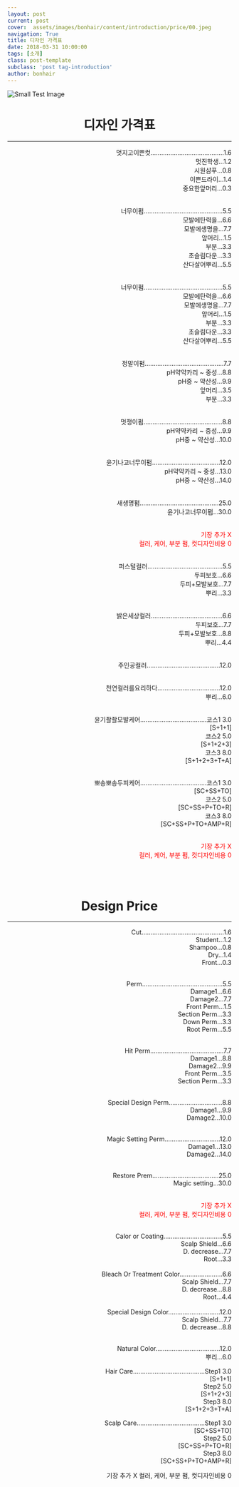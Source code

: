 ```yaml
---
layout: post
current: post
cover:  assets/images/bonhair/content/introduction/price/00.jpeg
navigation: True
title: 디자인 가격표
date: 2018-03-31 10:00:00
tags: [소개]
class: post-template
subclass: 'post tag-introduction'
author: bonhair
---
```

<p><img src="{{ site.baseurl }}assets/images/bonhair/content/introduction/price/01.jpeg" alt="Small Test Image" /></p>

<center>
<h1>디자인 가격표</h1>
</center>
<hr/>
<div style="text-align:right">
멋지고이쁜컷.........................................1.6<br>
멋진학생...1.2<br>
시원샴푸...0.8<br>
이쁜드라이...1.4<br>
중요한앞머리...0.3<br>
<br>

너무이펌............................................5.5<br>
모발에탄력을...6.6<br>
모발에생명을...7.7<br>
앞머리...1.5<br>
부분...3.3<br>
초슬림다운...3.3<br>
산다살어뿌리...5.5<br>
<br>

너무이펌............................................5.5<br>
모발에탄력을...6.6<br>
모발에생명을...7.7<br>
앞머리...1.5<br>
부분...3.3<br>
초슬림다운...3.3<br>
산다살어뿌리...5.5<br>
<br>

정말이펌............................................7.7<br>
pH약약카리 ~ 중성...8.8<br>
pH중 ~ 약산성...9.9<br>
앞머리...3.5<br>
부분...3.3<br>
<br>

멋쟁이펌............................................8.8<br>
pH약약카리 ~ 중성...9.9<br>
pH중 ~ 약산성...10.0<br>
<br>

윤기나고너무이펌......................................12.0<br>
pH약약카리 ~ 중성...13.0<br>
pH중 ~ 약산성...14.0<br>
<br>

새생명펌............................................25.0<br>
윤기나고너무이펌...30.0<br>
<br>

<font color="red">기장 추가 X</font><br>
<font color="red">컬러, 케어, 부분 펌, 컷디자인비용 0</font><br>

<br>
<div style="text-align:right">
퍼스털컬러..........................................5.5<br>
두피보호...6.6<br>
두피+모발보호...7.7<br>
뿌리...3.3<br>
<br>

밝은세상컬러........................................6.6<br>
두피보호...7.7<br>
두피+모발보호...8.8<br>
뿌리...4.4<br>
<br>

주인공컬러.........................................12.0<br>
<br>

천연컬러를요리하다...................................12.0<br>
뿌리...6.0<br>
<br>

윤기좔좔모발케어.....................................코스1 3.0<br>
[S+1+1]<br>
코스2 5.0<br>
[S+1+2+3]<br>
코스3 8.0<br>
[S+1+2+3+T+A]<br>
<br>

뽀송뽀송두피케어.....................................코스1 3.0<br>
[SC+SS+TO]<br>
코스2 5.0<br>
[SC+SS+P+TO+R]<br>
코스3 8.0<br>
[SC+SS+P+TO+AMP+R]<br>
<br>

<font color="red">기장 추가 X</font><br>
<font color="red">컬러, 케어, 부분 펌, 컷디자인비용 0</font><br>
</div>

<br><br>

<center>
<h1>Design Price</h1>
</center>
<hr/>

<div style="text-align:right">
Cut..............................................1.6<br>
Student...1.2<br>
Shampoo...0.8<br>
Dry...1.4<br>
Front...0.3<br>
<br>

Perm.............................................5.5<br>
Damage1...6.6<br>
Damage2...7.7<br>
Front Perm...1.5<br>
Section Perm...3.3<br>
Down Perm...3.3<br>
Root Perm...5.5<br>
<br>

Hit Perm.........................................7.7<br>
Damage1...8.8<br>
Damage2...9.9<br>
Front Perm...3.5<br>
Section Perm...3.3<br>
<br>

Special Design Perm..............................8.8<br>
Damage1...9.9<br>
Damage2...10.0<br>
<br>

Magic Setting Perm...............................12.0<br>
Damage1...13.0<br>
Damage2...14.0<br>
<br>

Restore Prem.....................................25.0<br>
Magic setting...30.0<br>
<br>


<font color="red">기장 추가 X</font><br>
<font color="red">컬러, 케어, 부분 펌, 컷디자인비용 0</font><br>

<br>

<div style="text-align:right">
Calor or Coating.................................5.5<br>
Scalp Shield...6.6<br>
D. decrease...7.7<br>
Root...3.3<br>
<br>
Bleach Or Treatment Color........................6.6<br>
Scalp Shield...7.7<br>
D. decrease...8.8<br>
Root...4.4<br>
<br>
Special Design Color.............................12.0<br>
Scalp Shield...7.7<br>
D. decrease...8.8<br>
<br>

Natural Color....................................12.0<br>
뿌리...6.0<br>

Hair Care........................................Step1 3.0<br>
[S+1+1]
<br>
Step2 5.0<br>
[S+1+2+3]
<br>
Step3 8.0<br>
[S+1+2+3+T+A]
<br>

Scalp Care......................................Step1 3.0<br>
[SC+SS+TO]
<br>
Step2 5.0<br>
[SC+SS+P+TO+R]
<br>
Step3 8.0<br>
[SC+SS+P+TO+AMP+R]<br>

기장 추가 X
컬러, 케어, 부분 펌, 컷디자인비용 0
</div>

